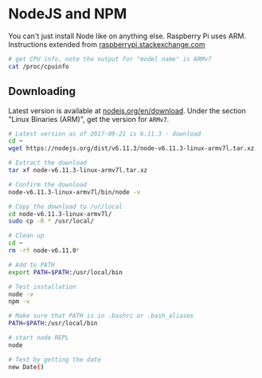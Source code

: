 # NodeJS and NPM

You can't just install Node like on anything else. Raspberry Pi  uses ARM. Instructions extended from [raspberrypi.stackexchange.com](https://raspberrypi.stackexchange.com/questions/48303/install-nodejs-for-all-raspberry-pi)

```bash
# get CPU info, note the output for "model name" is ARMv7
cat /proc/cpuinfo
```

## Downloading

Latest version is available at [nodejs.org/en/download](https://nodejs.org/en/download/). Under the section "Linux Binaries (ARM)", get the version for `ARMv7`.

```bash
# Latest version as of 2017-09-21 is 6.11.3 - download
cd ~
wget https://nodejs.org/dist/v6.11.3/node-v6.11.3-linux-armv7l.tar.xz

# Extract the download
tar xf node-v6.11.3-linux-armv7l.tar.xz

# Confirm the download
node-v6.11.3-linux-armv7l/bin/node -v

# Copy the download to /ur/local
cd node-v6.11.3-linux-armv7l/
sudo cp -R * /usr/local/

# Clean up
cd ~
rm -rf node-v6.11.0*

# Add to PATH
export PATH=$PATH:/usr/local/bin

# Test installation
node -v
npm -v

# Make sure that PATH is in .bashrc or .bash_aliases
PATH=$PATH:/usr/local/bin

# start node REPL
node

# Test by getting the date
new Date()
```
